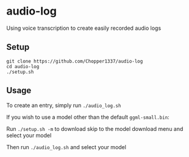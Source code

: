 # audio-log
Using voice transcription to create easily recorded audio logs

## Setup

```
git clone https://github.com/Chopper1337/audio-log
cd audio-log
./setup.sh
```

## Usage

To create an entry, simply run `./audio_log.sh`

If you wish to use a model other than the default `ggml-small.bin`:

Run `./setup.sh -m` to download skip to the model download menu and select your model

Then run `./audio_log.sh` and select your model

